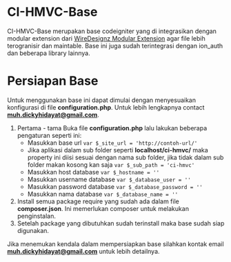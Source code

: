 # CI-HMVC-Base
CI-HMVC-Base merupakan base codeigniter yang di integrasikan dengan modular extension dari [WireDesignz Modular Extension](https://bitbucket.org/wiredesignz/codeigniter-modular-extensions-hmvc) agar file lebih terogranisir dan maintable. Base ini juga sudah terintegrasi dengan ion_auth dan beberapa library lainnya.

# Persiapan Base

Untuk menggunakan base ini dapat dimulai dengan menyesuaikan konfigurasi di file **configuration.php**. Untuk lebih lengkapnya contact **muh.dickyhidayat@gmail.com**.
1. Pertama - tama Buka file **configuration.php** lalu lakukan beberapa pengaturan seperti ini:
    * Masukkan base url ```var $_site_url = 'http://contoh-url/'```
	* Jika aplikasi dalam sub folder seperti **localhost/ci-hmvc/** maka property ini diisi sesuai dengan nama sub folder, jika tidak dalam sub folder makan kosong kan saja ```var $_sub_path = 'ci-hmvc'```
    * Masukkan host database ```var $_hostname = ''```
    * Masukkan username database ```var $_database_user = ''```
	* Masukkan password database ```var $_database_password = ''```
	* Masukkan nama database ```var $_database_name = ''```
3. Install semua package require yang sudah ada dalam file **composer.json**. Ini memerlukan composer untuk melakukan penginstalan.
4. Setelah package yang dibutuhkan sudah terinstall maka base sudah siap digunakan.

Jika menemukan kendala dalam mempersiapkan base silahkan kontak email **muh.dickyhidayat@gmail.com** untuk lebih detailnya.